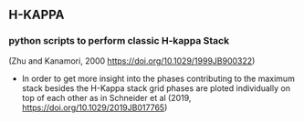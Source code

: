 ## H-KAPPA

### python scripts to  perform classic H-kappa Stack 
(Zhu and Kanamori, 2000 https://doi.org/10.1029/1999JB900322)

- In order to get more insight into the phases contributing to the maximum stack
  besides the H-Kappa stack grid  phases are ploted individually on top of each other
  as in Schneider et al (2019, https://doi.org/10.1029/2019JB017765)

